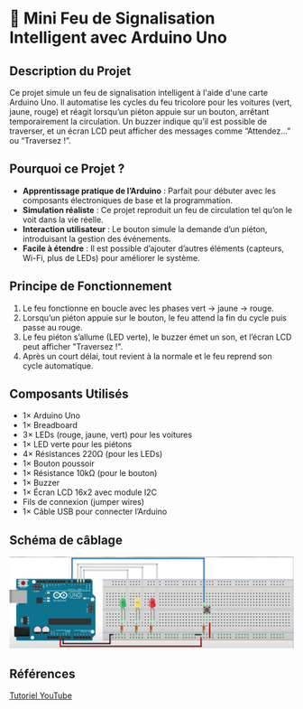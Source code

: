 # 🚦 Mini Feu de Signalisation Intelligent avec Arduino Uno

## Description du Projet

Ce projet simule un feu de signalisation intelligent à l'aide d'une carte Arduino Uno. Il automatise les cycles du feu tricolore pour les voitures (vert, jaune, rouge) et réagit lorsqu’un piéton appuie sur un bouton, arrêtant temporairement la circulation. Un buzzer indique qu’il est possible de traverser, et un écran LCD peut afficher des messages comme “Attendez...” ou “Traversez !”.

## Pourquoi ce Projet ?

- **Apprentissage pratique de l’Arduino** : Parfait pour débuter avec les composants électroniques de base et la programmation.
- **Simulation réaliste** : Ce projet reproduit un feu de circulation tel qu’on le voit dans la vie réelle.
- **Interaction utilisateur** : Le bouton simule la demande d’un piéton, introduisant la gestion des événements.
- **Facile à étendre** : Il est possible d’ajouter d’autres éléments (capteurs, Wi-Fi, plus de LEDs) pour améliorer le système.

## Principe de Fonctionnement

1. Le feu fonctionne en boucle avec les phases vert → jaune → rouge.
2. Lorsqu’un piéton appuie sur le bouton, le feu attend la fin du cycle puis passe au rouge.
3. Le feu piéton s’allume (LED verte), le buzzer émet un son, et l’écran LCD peut afficher "Traversez !".
4. Après un court délai, tout revient à la normale et le feu reprend son cycle automatique.

## Composants Utilisés

- 1× Arduino Uno  
- 1× Breadboard  
- 3× LEDs (rouge, jaune, vert) pour les voitures  
- 1× LED verte pour les piétons  
- 4× Résistances 220Ω (pour les LEDs)  
- 1× Bouton poussoir  
- 1× Résistance 10kΩ (pour le bouton)  
- 1× Buzzer  
- 1× Écran LCD 16x2 avec module I2C 
- Fils de connexion (jumper wires)  
- 1× Câble USB pour connecter l’Arduino

## Schéma de câblage

![Schéma de câblage](./schema.png)

## Références
[Tutoriel YouTube](https://www.youtube.com/watch?v=PYgPImkcu-Q&ab_channel=Asali)

 
